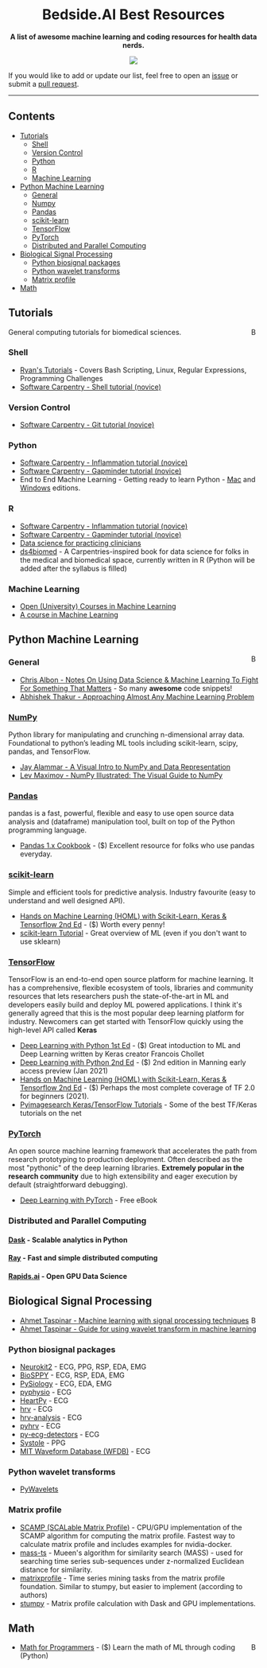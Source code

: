 <!-- markdownlint-disable -->
<h1 align="center">
    Bedside.AI Best Resources
    <br>
</h1>

<p align="center">
    <strong>A list of awesome machine learning and coding resources for health data nerds.</strong>
</p>

<p align="center">
    <a href="#Contribution" title="Contributions are welcome"><img src="https://img.shields.io/badge/contributions-welcome-green.svg"></a>
</p>

If you would like to add or update our list, feel free to open an [issue](https://github.com/bedsideAI/best-resources/issues/new/choose) or submit a [pull request](https://github.com/bedsideAI/best-resources/pulls).


---

## Contents

- [Tutorials](#tutorials)
    - [Shell](#shell)
    - [Version Control](#version-control)
    - [Python](#python)
    - [R](#r)
    - [Machine Learning](#machine-learning)
- [Python Machine Learning](#python-machine-learning)
    - [General](#general)
    - [Numpy](#numpy)
    - [Pandas](#pandas)
    - [scikit-learn](#scikit-learn)
    - [TensorFlow](#tensorflow)
    - [PyTorch](#pytorch)
    - [Distributed and Parallel Computing](#distributed-and-parallel-computing)
- [Biological Signal Processing](#biological-signal-processing)
    - [Python biosignal packages](#python-biosignal-packages)
    - [Python wavelet transforms](#python-wavelet-transforms)
    - [Matrix profile](#matrix-profile)
- [Math](#math)

## Tutorials
<a href="#contents"><img align="right" width="15" height="15" src="https://git.io/JtehR" alt="Back to top"></a>
General computing tutorials for biomedical sciences.

### Shell
- [Ryan's Tutorials](https://ryanstutorials.net/) - Covers Bash Scripting, Linux, Regular Expressions, Programming Challenges
- [Software Carpentry - Shell tutorial (novice)](https://swcarpentry.github.io/shell-novice/)

### Version Control
- [Software Carpentry - Git tutorial (novice)](https://swcarpentry.github.io/git-novice/)

### Python
- [Software Carpentry - Inflammation tutorial (novice)](https://swcarpentry.github.io/python-novice-inflammation/)
- [Software Carpentry - Gapminder tutorial (novice)](http://swcarpentry.github.io/python-novice-gapminder/)
- End to End Machine Learning - Getting ready to learn Python - [Mac](https://end-to-end-machine-learning.teachable.com/p/111-getting-ready-to-learn-python-mac-edition/) and [Windows](https://end-to-end-machine-learning.teachable.com/p/112-getting-ready-to-learn-python-windows-edition/) editions. 

### R
- [Software Carpentry - Inflammation tutorial (novice)](http://swcarpentry.github.io/r-novice-inflammation/) 
- [Software Carpentry - Gapminder tutorial (novice)](http://swcarpentry.github.io/r-novice-gapminder/)
- [Data science for practicing clinicians](https://carpentries-incubator.github.io/Data-Science-for-Docs/)
- [ds4biomed](https://ds4biomed.tech/) - A Carpentries-inspired book for data science for folks in the medical and biomedical space, currently written in R (Python will be added after the syllabus is filled)

### Machine Learning
- [Open (University) Courses in Machine Learning](https://github.com/kabartay/OpenUnivCourses)
- [A course in Machine Learning](http://ciml.info)

## Python Machine Learning
<a href="#contents"><img align="right" width="15" height="15" src="https://git.io/JtehR" alt="Back to top"></a>
### General
- [Chris Albon - Notes On Using Data Science & Machine Learning To Fight For Something That Matters](https://chrisalbon.com) - So many **awesome** code snippets!
- [Abhishek Thakur - Approaching Almost Any Machine Learning Problem](https://github.com/abhishekkrthakur/approachingalmost/blob/master/AAAMLP.pdf)
### [NumPy](https://numpy.org)
Python library for manipulating and crunching n-dimensional array data. Foundational to python’s leading ML tools including scikit-learn, scipy, pandas, and TensorFlow.
- [Jay Alammar - A Visual Intro to NumPy and Data Representation](http://jalammar.github.io/visual-numpy/)
- [Lev Maximov - NumPy Illustrated: The Visual Guide to NumPy](https://medium.com/better-programming/numpy-illustrated-the-visual-guide-to-numpy-3b1d4976de1d)

### [Pandas](https://pandas.pydata.org/)
pandas is a fast, powerful, flexible and easy to use open source data analysis and (dataframe) manipulation tool, built on top of the Python programming language.
- [Pandas 1.x Cookbook](https://www.packtpub.com/product/pandas-1-x-cookbook-second-edition/9781839213106) - ($) Excellent resource for folks who use pandas everyday.

### [scikit-learn](https://scikit-learn.org/stable/)
Simple and efficient tools for predictive analysis. Industry favourite (easy to understand and well designed API). 
- [Hands on Machine Learning (HOML) with Scikit-Learn, Keras & Tensorflow 2nd Ed](https://www.oreilly.com/library/view/hands-on-machine-learning/9781492032632/) - ($) Worth every penny!
- [scikit-learn Tutorial](https://scikit-learn.org/stable/tutorial/index.html) - Great overview of ML (even if you don't want to use sklearn)

### [TensorFlow](https://www.tensorflow.org)
TensorFlow is an end-to-end open source platform for machine learning. It has a comprehensive, flexible ecosystem of tools, libraries and community resources that lets researchers push the state-of-the-art in ML and developers easily build and deploy ML powered applications. I think it's generally agreed that this is the most popular deep learning platform for industry. Newcomers can get started with TensorFlow quickly using the high-level API called **Keras**
- [Deep Learning with Python 1st Ed](https://www.manning.com/books/deep-learning-with-python) - ($) Great intoduction to ML and Deep Learning written by Keras creator Francois Chollet
- [Deep Learning with Python 2nd Ed](https://www.manning.com/books/deep-learning-with-python-second-edition) - ($) 2nd edition in Manning early access preview (Jan 2021)
- [Hands on Machine Learning (HOML) with Scikit-Learn, Keras & Tensorflow 2nd Ed](https://www.oreilly.com/library/view/hands-on-machine-learning/9781492032632/) - ($) Perhaps the most complete coverage of TF 2.0 for beginners (2021).
- [Pyimagesearch Keras/TensorFlow Tutorials](https://www.pyimagesearch.com/category/keras-and-tensorflow/) - Some of the best TF/Keras tutorials on the net

### [PyTorch](https://pytorch.org)
An open source machine learning framework that accelerates the path from research prototyping to production deployment. Often described as the most "pythonic" of the deep learning libraries. **Extremely popular in the research community** due to high extensibility and eager execution by default (straightforward debugging). 
- [Deep Learning with PyTorch](https://pytorch.org/assets/deep-learning/Deep-Learning-with-PyTorch.pdf) - Free eBook

### Distributed and Parallel Computing
#### [Dask](https://dask.org) - Scalable analytics in Python
#### [Ray](https://ray.io) - Fast and simple distributed computing
#### [Rapids.ai](https://rapids.ai/) - Open GPU Data Science

## Biological Signal Processing
<a href="#contents"><img align="right" width="15" height="15" src="https://git.io/JtehR" alt="Back to top"></a>

- [Ahmet Taspinar - Machine learning with signal processing techniques](https://ataspinar.com/2018/04/04/machine-learning-with-signal-processing-techniques/)
- [Ahmet Taspinar - Guide for using wavelet transform in machine learning](https://ataspinar.com/2018/12/21/a-guide-for-using-the-wavelet-transform-in-machine-learning/)

### Python biosignal packages 
- [Neurokit2](https://github.com/neuropsychology/NeuroKit) - ECG, PPG, RSP, EDA, EMG
- [BioSPPY](https://github.com/PIA-Group/BioSPPy) - ECG, RSP, EDA, EMG
- [PySiology](https://github.com/Gabrock94/Pysiology) - ECG, EDA, EMG
- [pyphysio](https://github.com/MPBA/pyphysio) - ECG
- [HeartPy](https://github.com/paulvangentcom/heartrate_analysis_python) - ECG
- [hrv](https://github.com/rhenanbartels/hrv) - ECG
- [hrv-analysis](https://github.com/Aura-healthcare/hrvanalysis) - ECG
- [pyhrv](https://github.com/PGomes92/pyhrv) - ECG
- [py-ecg-detectors](https://github.com/berndporr/py-ecg-detectors) - ECG
- [Systole](https://github.com/embodied-computation-group/systole) - PPG
- [MIT Waveform Database (WFDB)](https://github.com/MIT-LCP/wfdb-python) - ECG

### Python wavelet transforms
- [PyWavelets](https://pywavelets.readthedocs.io/en/latest/)

### Matrix profile
- [SCAMP (SCALable Matrix Profile)](https://github.com/zpzim/SCAMP) - CPU/GPU implementation of the SCAMP algorithm for computing the matrix profile. Fastest way to calculate matrix profile and includes examples for nvidia-docker.
- [mass-ts](https://github.com/matrix-profile-foundation/mass-ts) - Mueen's algorithm for similarity search (MASS) - used for searching time series sub-sequences under z-normalized Euclidean distance for similarity.
- [matrixprofile](https://github.com/matrix-profile-foundation/matrixprofile) - Time series mining tasks from the matrix profile foundation. Similar to stumpy, but easier to implement (according to authors)
- [stumpy](https://github.com/TDAmeritrade/stumpy) - Matrix profile calculation with Dask and GPU implementations.

## Math 
<a href="#contents"><img align="right" width="15" height="15" src="https://git.io/JtehR" alt="Back to top"></a>
- [Math for Programmers](https://www.manning.com/books/math-for-programmers) - ($) Learn the math of ML through coding (Python)
